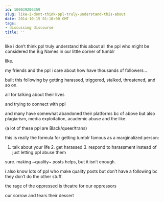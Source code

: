 ```yaml
---
id: 100039206359
slug: like-i-dont-think-ppl-truly-understand-this-about
date: 2014-10-15 01:10:00 GMT
tags:
- discussing discourse
title: ''
---
```

<p>like i don&#8217;t think ppl truly understand this about all the ppl who might be considered the Big Names in our little corner of tumblr</p>

<p>like.</p>

<p>my friends and the ppl i care about how have thousands of followers&#8230;</p>

<p>built this following by getting harassed, triggered, stalked, threatened, and so on.</p>

<p>all for talking about their lives</p>

<p>and trying to connect with ppl</p>

<p>and many have somewhat abandoned their platforms bc of above but also plagiarism, media exploitation, academic abuse and the like</p>

<p>(a lot of these ppl are Black/queer/trans)</p>

<p>this is really the formula for getting tumblr famous as a marginalized person:</p>

<ol><li>talk about your life 2. get harassed 3. respond to harassment instead of just letting ppl abuse them</li>
</ol><p>sure. making ~quality~ posts helps, but it isn&#8217;t enough.</p>

<p>i also know lots of ppl who make quality posts but don&#8217;t have a following bc they don&#8217;t do the other stuff.</p>

<p>the rage of the oppressed is theatre for our oppressors</p>

<p>our sorrow and tears their dessert</p>